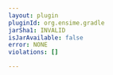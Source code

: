 ```yaml
---
layout: plugin
pluginId: org.ensime.gradle
jarSha1: INVALID
isJarAvailable: false
error: NONE
violations: []

---
```

